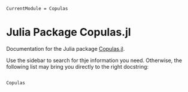 ```@meta
CurrentModule = Copulas
```

# Julia Package Copulas.jl

Documentation for the Julia package [Copulas.jl](https://github.com/lrnv/Copulas.jl).

Use the sidebar to search for thje information you need. Otherwise, the following list may bring you directly to the right docstring:
```@index
```

```@docs
Copulas
```
